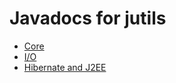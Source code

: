 # Javadocs for jutils

  * [Core](jutils/index.html)
  * [I/O](jutils-io/index.html)
  * [Hibernate and J2EE](jutils-io/index.html)
